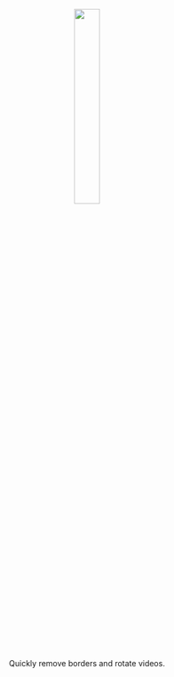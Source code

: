 <p align="center">
  <img src="https://github.com/henriksen-marcus/AspectFix/assets/89453098/9c1b3739-b7bd-45e7-bc7f-a3fc42fa3700" width="30%"/>
  <br>
  Quickly remove borders and rotate videos.
</p>
